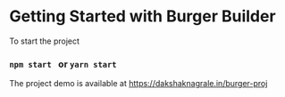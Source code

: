 # Getting Started with Burger Builder

To start the project 
### `npm start ` or `yarn start`

The project demo is available at 
    https://dakshaknagrale.in/burger-proj
